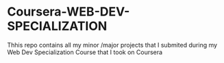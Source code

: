 # Coursera-WEB-DEV-SPECIALIZATION
 Thhis repo contains all my minor /major projects that I submited during my Web Dev Specialization Course that I took on Coursera 
